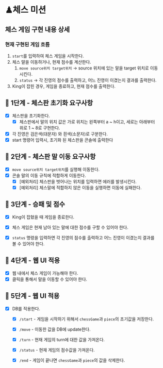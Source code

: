 # ♟체스 미션

## 체스 게임 구현 내용 상세

### 현재 구현된 게임 흐름

1. `start`를 입력하여 체스 게임을 시작한다.
2. 체스 말을 이동하거나, 현재 점수를 계산한다.
    1. `move source위치 target위치` → source 위치에 있는 말을 target 위치로 이동시킨다.
    2. `status` → 각 진영의 점수를 출력하고, 어느 진영이 이겼는지 결과를 출력한다.
3. King이 잡힌 경우, 게임을 종료하고, 현재 점수를 출력한다.

## 🚀 1단계 - 체스판 초기화 요구사항

- [x] 체스판을 초기화한다.
    - [x] 체스판에서 말의 위치 값은 가로 위치는 왼쪽부터 a ~ h이고, 세로는 아래부터 위로 1 ~ 8로 구현한다.
- [x] 각 진영은 검은색(대문자) 와 흰색(소문자)로 구분한다.
- [x] start 명령어 입력시, 초기화 된 체스판을 콘솔에 출력한다

## 🚀 2단계 - 체스판 말 이동 요구사항

- [x] `move source위치 target위치`를 실행해 이동한다.
- [x] 콘솔 말의 이동 규칙에 적합하게 이동한다.
    - [x] [예외처리] 체스판을 벗어나는 위치를 입력하면 에러를 발생시킨다.
    - [x] [예외처리] 체스말에 적합하지 않은 이동을 실행하면 이동에 실패한다.

## 🚀 3단계 - 승패 및 점수

- [x] King이 잡혔을 때 게임을 종료한다.
- [x] 체스 게임은 현재 남아 있는 말에 대한 점수를 구할 수 있어야 한다.
- [x] `status` 명령을 입력하면 각 진영의 점수를 출력하고 어느 진영이 이겼는지 결과를 볼 수 있어야 한다.


## 🚀 4단계 - 웹 UI 적용

- [x] 웹 내에서 체스 게임이 가능해야 한다.
- [x] 클릭을 통해서 말을 이동할 수 있어야 한다.

## 🚀 5단계 - 웹 UI 적용

- [x] DB를 적용한다.
  - [x] `/start` - 게임을 시작하기 위해서 `chessGame`과 `piece`의 초기값을 저장한다.
  - [x] `/move` - 이동한 값을 DB에 update한다.
  - [x] `/turn` - 현재 게임의 turn에 대한 값을 가져온다.
  - [x] `/status` - 현재 게임의 점수값을 가져온다.
  - [x] `/end` - 게임이 끝나면 `chessGame`과 `piece`의 값을 삭제한다.


<br><br>

